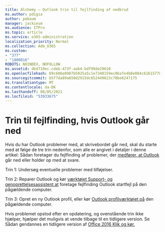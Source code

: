 ```yaml
---
title: Alchemy – Outlook trin til fejlfinding af nedbrud
ms.author: pdigia
author: pebaum
manager: jackiesm
ms.audience: ITPro
ms.topic: article
ms.service: o365-administration
localization_priority: Normal
ms.collection: Adm_O365
ms.custom:
- "377"
- "1800016"
ROBOTS: NOINDEX, NOFOLLOW
ms.assetid: dbd710ec-cdeb-473f-aab4-bdf99de29610
ms.openlocfilehash: 69c606e0987b5025a5c1e7340159ec06afe4b8e084c61615778a90114f9b4ecb
ms.sourcegitcommit: b5f7da89a650d2915dc652449623c78be6247175
ms.translationtype: MT
ms.contentlocale: da-DK
ms.lasthandoff: 08/05/2021
ms.locfileid: "53933675"
---
```

# <a name="outlook-crash-troubleshooting-steps"></a>Trin til fejlfinding, hvis Outlook går ned

Hvis du har Outlook problemer med, at skrivebordet går ned, skal du starte med at følge de tre trin nedenfor, som alle er angivet i detaljer i denne artikel: Sådan foretager du fejlfinding af problemer, der [medfører, at Outlook](https://docs.microsoft.com/exchange/troubleshoot/outlook-crashes/crash-issues) går ned eller holder op med at svare.
  
Trin 1: Undersøg eventuelle problemer med tilføjelser.
  
Trin 2: Reparer Outlook og kør [værktøjet Support- og genoprettelsesassistent at](https://aka.ms/SaRA-OutlookWontStart) foretage fejlfinding Outlook startfejl på den pågældende computer.
  
Trin 3: Opret en ny Outlook profil, eller kør [Outlook profilværktøjet på](https://aka.ms/SaRA-OutlookSetupProfile) den pågældende computer.
  
Hvis problemet opstod efter en opdatering, og ovenstående trin ikke hjælper, hjælper det muligvis at vende tilbage til en tidligere version. Se Sådan gendannes en tidligere version af [Office 2016 Klik og kør.](https://support.microsoft.com/help/2770432)
  